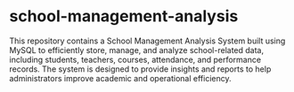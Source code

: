 # school-management-analysis
This repository contains a School Management Analysis System built using MySQL to efficiently store, manage, and analyze school-related data, including students, teachers, courses, attendance, and performance records. The system is designed to provide insights and reports to help administrators improve academic and operational efficiency.
